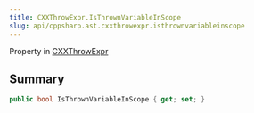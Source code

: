 ```yaml
---
title: CXXThrowExpr.IsThrownVariableInScope
slug: api/cppsharp.ast.cxxthrowexpr.isthrownvariableinscope
---
```

Property in [CXXThrowExpr](/api/cppsharp/ast/cxxthrowexpr)

## Summary



```csharp
public bool IsThrownVariableInScope { get; set; }
```


